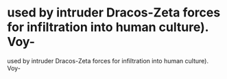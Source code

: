 # used by intruder Dracos-Zeta forces for infiltration into human culture). Voy-

used by intruder Dracos-Zeta forces for infiltration into human culture). Voy-